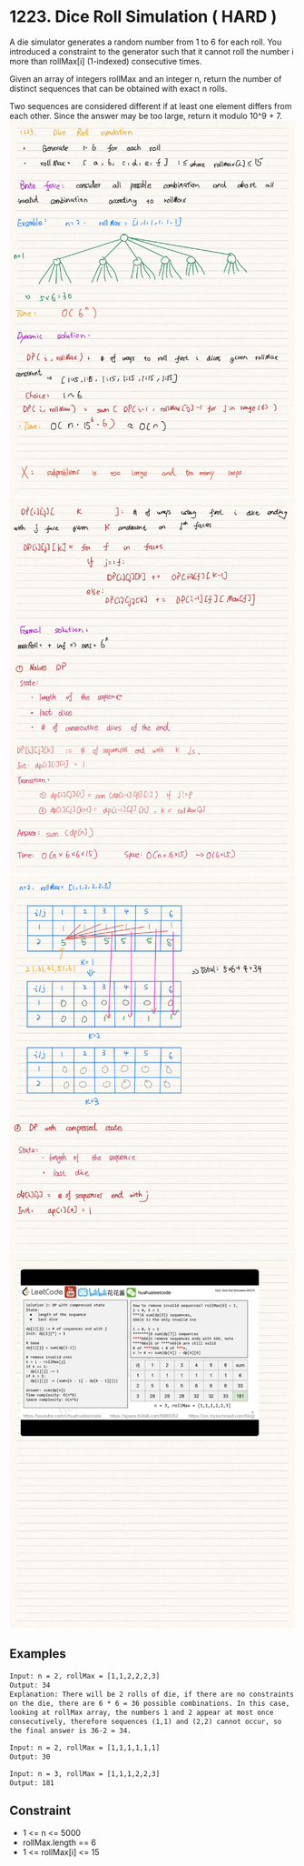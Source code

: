 # 1223. Dice Roll Simulation ( HARD )

A die simulator generates a random number from 1 to 6 for each roll. You
introduced a constraint to the generator such that it cannot roll the number i
more than rollMax[i] (1-indexed) consecutive times. 

Given an array of integers rollMax and an integer n, return the number of
distinct sequences that can be obtained with exact n rolls.

Two sequences are considered different if at least one element differs from each
other. Since the answer may be too large, return it modulo 10^9 + 7.
![](562837831.jpeg)
![](562837832.jpeg)
![](562837833.jpeg)
![](562837834.jpeg)
## Examples 

```
Input: n = 2, rollMax = [1,1,2,2,2,3]
Output: 34
Explanation: There will be 2 rolls of die, if there are no constraints on the die, there are 6 * 6 = 36 possible combinations. In this case, looking at rollMax array, the numbers 1 and 2 appear at most once consecutively, therefore sequences (1,1) and (2,2) cannot occur, so the final answer is 36-2 = 34.
``` 

```
Input: n = 2, rollMax = [1,1,1,1,1,1]
Output: 30
```

```
Input: n = 3, rollMax = [1,1,1,2,2,3]
Output: 181
```

## Constraint 
- 1 <= n <= 5000
- rollMax.length == 6
- 1 <= rollMax[i] <= 15

